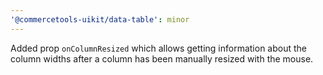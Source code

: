```yaml
---
'@commercetools-uikit/data-table': minor
---
```


Added prop `onColumnResized` which allows getting information about the column widths after a column has been manually resized with the mouse.
